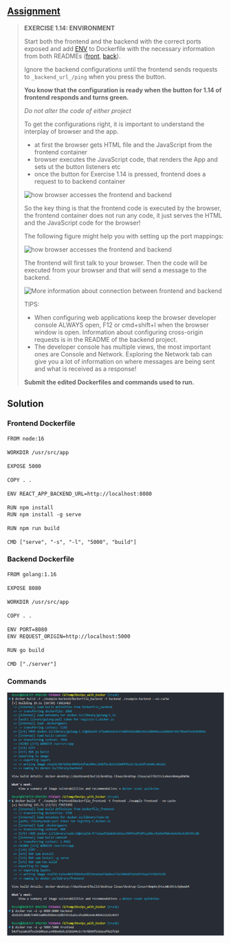 ## [Assignment](https://courses.mooc.fi/org/uh-cs/courses/devops-with-docker/chapter-2/utilizing-tools-from-the-registry#9227044c-5b55-4b89-b568-fc5071166025)

> **EXERCISE 1.14: ENVIRONMENT**
> 
> Start both the frontend and the backend with the correct ports exposed and add [ENV](https://docs.docker.com/reference/dockerfile/#env) to Dockerfile with the necessary information from both READMEs ([front](https://github.com/docker-hy/material-applications/tree/main/example-frontend[), [back](https://github.com/docker-hy/material-applications/tree/main/example-backend)).
> 
> Ignore the backend configurations until the frontend sends requests to `_backend_url_/ping` when you press the button.
> 
> **You know that the configuration is ready when the button for 1.14 of frontend responds and turns green.**
> 
> *Do not alter the code of either project*
> 
> To get the configurations right, it is important to understand the interplay of browser and the app.
>
>  - at first the browser gets HTML file and the JavaScript from the frontend container
>  - browser executes the JavaScript code, that renders the App and sets ut the button listeners etc
>  - once the button for Exercise 1.14 is pressed, frontend does a request to to backend container
>
> ![how browser accesses the frontend and backend](https://courses.mooc.fi/api/v0/files/course/03317330-6e94-44b0-a138-603dd2a54c0b/images/fdS4XBesHHBm1EzROIXsR17hVC1nzk.png)
> 
> So the key thing is that the frontend code is executed by the browser, the frontend container does not run any code, it just serves the HTML and the JavaScript code for the browser!
>
> The following figure might help you with setting up the port mappings:
>
> ![how browser accesses the frontend and backend](https://courses.mooc.fi/api/v0/files/course/03317330-6e94-44b0-a138-603dd2a54c0b/images/fdS4XBesHHBm1EzROIXsR17hVC1nzk.png)
>
> The frontend will first talk to your browser. Then the code will be executed from your browser and that will send a message to the backend.
> 
> ![More information about connection between frontend and backend](https://courses.mooc.fi/api/v0/files/course/03317330-6e94-44b0-a138-603dd2a54c0b/images/8xZVzdvu2RHgjnV0UprCcqBa0Q1Ys0.png)
> 
> TIPS:
> 
> - When configuring web applications keep the browser developer console ALWAYS open, F12 or cmd+shift+I when the browser window is open. Information about configuring cross-origin requests is in the README of the backend project.
> - The developer console has multiple views, the most important ones are Console and Network. Exploring the Network tab can give you a lot of information on where messages are being sent and what is received as a response!
>
> **Submit the edited Dockerfiles and commands used to run.**

## Solution

### Frontend Dockerfile 

    FROM node:16

    WORKDIR /usr/src/app

    EXPOSE 5000

    COPY . . 

    ENV REACT_APP_BACKEND_URL=http://localhost:8080 

    RUN npm install
    RUN npm install -g serve

    RUN npm run build

    CMD ["serve", "-s", "-l", "5000", "build"]

### Backend Dockerfile 

    FROM golang:1.16

    EXPOSE 8080

    WORKDIR /usr/src/app

    COPY . .

    ENV PORT=8080
    ENV REQUEST_ORIGIN=http://localhost:5000

    RUN go build

    CMD ["./server"]

### Commands

![Solution to Exercise 1.14](https://raw.githubusercontent.com/VikSil/DevOps_with_Docker/refs/heads/trunk/Part1/Exercise_1.14/Exercise_1.14.png)